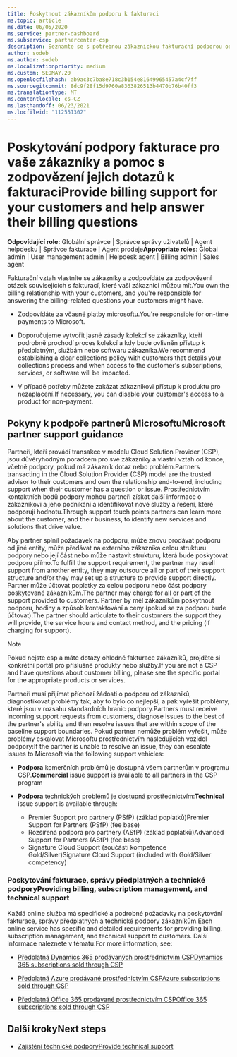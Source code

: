 ```yaml
---
title: Poskytnout zákazníkům podporu k fakturaci
ms.topic: article
ms.date: 06/05/2020
ms.service: partner-dashboard
ms.subservice: partnercenter-csp
description: Seznamte se s potřebnou zákaznickou fakturační podporou od partnerů Cloud Solution Provider (CSP). Tato podpora zahrnuje vlastnící fakturační vztah zákazníka a odpovídání na otázky k fakturaci.
author: sodeb
ms.author: sodeb
ms.localizationpriority: medium
ms.custom: SEOMAY.20
ms.openlocfilehash: ab9ac3c7ba8e718c3b154e81649965457a4cf7ff
ms.sourcegitcommit: 8dc9f28f15d9760a8363826513b4470b76b40ff3
ms.translationtype: MT
ms.contentlocale: cs-CZ
ms.lasthandoff: 06/23/2021
ms.locfileid: "112551302"
---
```

# <a name="provide-billing-support-for-your-customers-and-help-answer-their-billing-questions"></a><span data-ttu-id="e907e-104">Poskytování podpory fakturace pro vaše zákazníky a pomoc s zodpovězení jejich dotazů k fakturaci</span><span class="sxs-lookup"><span data-stu-id="e907e-104">Provide billing support for your customers and help answer their billing questions</span></span>


<span data-ttu-id="e907e-105">**Odpovídající role:** Globální správce | Správce správy uživatelů | Agent helpdesku | Správce fakturace | Agent prodeje</span><span class="sxs-lookup"><span data-stu-id="e907e-105">**Appropriate roles**: Global admin | User management admin | Helpdesk agent | Billing admin | Sales agent</span></span>

<span data-ttu-id="e907e-106">Fakturační vztah vlastníte se zákazníky a zodpovídáte za zodpovězení otázek souvisejících s fakturací, které vaši zákazníci můžou mít.</span><span class="sxs-lookup"><span data-stu-id="e907e-106">You own the billing relationship with your customers, and you're responsible for answering the billing-related questions your customers might have.</span></span>

- <span data-ttu-id="e907e-107">Zodpovídáte za včasné platby microsoftu.</span><span class="sxs-lookup"><span data-stu-id="e907e-107">You're responsible for on-time payments to Microsoft.</span></span>

- <span data-ttu-id="e907e-108">Doporučujeme vytvořit jasné zásady kolekcí se zákazníky, kteří podrobně prochodí proces kolekcí a kdy bude ovlivněn přístup k předplatným, službám nebo softwaru zákazníka.</span><span class="sxs-lookup"><span data-stu-id="e907e-108">We recommend establishing a clear collections policy with customers that details your collections process and when access to the customer's subscriptions, services, or software will be impacted.</span></span>

- <span data-ttu-id="e907e-109">V případě potřeby můžete zakázat zákazníkovi přístup k produktu pro nezaplacení.</span><span class="sxs-lookup"><span data-stu-id="e907e-109">If necessary, you can disable your customer's access to a product for non-payment.</span></span>

## <a name="microsoft-partner-support-guidance"></a><span data-ttu-id="e907e-110">Pokyny k podpoře partnerů Microsoftu</span><span class="sxs-lookup"><span data-stu-id="e907e-110">Microsoft partner support guidance</span></span>

<span data-ttu-id="e907e-111">Partneři, kteří provádí transakce v modelu Cloud Solution Provider (CSP), jsou důvěryhodným poradcem pro své zákazníky a vlastní vztah od konce, včetně podpory, pokud má zákazník dotaz nebo problém.</span><span class="sxs-lookup"><span data-stu-id="e907e-111">Partners transacting in the Cloud Solution Provider (CSP) model are the trusted advisor to their customers and own the relationship end-to-end, including support when their customer has a question or issue.</span></span> <span data-ttu-id="e907e-112">Prostřednictvím kontaktních bodů podpory mohou partneři získat další informace o zákazníkovi a jeho podnikání a identifikovat nové služby a řešení, které podporují hodnotu.</span><span class="sxs-lookup"><span data-stu-id="e907e-112">Through support touch points partners can learn more about the customer, and their business, to identify new services and solutions that drive value.</span></span>

<span data-ttu-id="e907e-113">Aby partner splnil požadavek na podporu, může znovu prodávat podporu od jiné entity, může předávat na externího zákazníka celou strukturu podpory nebo její část nebo může nastavit strukturu, která bude poskytovat podporu přímo.</span><span class="sxs-lookup"><span data-stu-id="e907e-113">To fulfill the support requirement, the partner may resell support from another entity, they may outsource all or part of their support structure and/or they may set up a structure to provide support directly.</span></span>  <span data-ttu-id="e907e-114">Partner může účtovat poplatky za celou podporu nebo část podpory poskytované zákazníkům.</span><span class="sxs-lookup"><span data-stu-id="e907e-114">The partner may charge for all or part of the support provided to customers.</span></span> <span data-ttu-id="e907e-115">Partner by měl zákazníkům poskytnout podporu, hodiny a způsob kontaktování a ceny (pokud se za podporu bude účtovat).</span><span class="sxs-lookup"><span data-stu-id="e907e-115">The partner should articulate to their customers the support they will provide, the service hours and contact method, and the pricing (if charging for support).</span></span> 

>[!Note]
><span data-ttu-id="e907e-116">Pokud nejste csp a máte dotazy ohledně fakturace zákazníků, projděte si konkrétní portál pro příslušné produkty nebo služby.</span><span class="sxs-lookup"><span data-stu-id="e907e-116">If you are not a CSP and have questions about customer billing, please see the specific portal for the appropriate products or services.</span></span>

<span data-ttu-id="e907e-117">Partneři musí přijímat příchozí žádosti o podporu od zákazníků, diagnostikovat problémy tak, aby to bylo co nejlepší, a pak vyřešit problémy, které jsou v rozsahu standardních hranic podpory.</span><span class="sxs-lookup"><span data-stu-id="e907e-117">Partners must receive incoming support requests from customers, diagnose issues to the best of the partner's ability and then resolve issues that are within scope of the baseline support boundaries.</span></span> <span data-ttu-id="e907e-118">Pokud partner nemůže problém vyřešit, může problémy eskalovat Microsoftu prostřednictvím následujících vozidel podpory:</span><span class="sxs-lookup"><span data-stu-id="e907e-118">If the partner is unable to resolve an issue, they can escalate issues to Microsoft via the following support vehicles:</span></span>

- <span data-ttu-id="e907e-119">**Podpora** komerčních problémů je dostupná všem partnerům v programu CSP.</span><span class="sxs-lookup"><span data-stu-id="e907e-119">**Commercial** issue support is available to all partners in the CSP program</span></span>

- <span data-ttu-id="e907e-120">**Podpora** technických problémů je dostupná prostřednictvím:</span><span class="sxs-lookup"><span data-stu-id="e907e-120">**Technical** issue support is available through:</span></span>

  - <span data-ttu-id="e907e-121">Premier Support pro partnery (PSfP) (základ poplatků)</span><span class="sxs-lookup"><span data-stu-id="e907e-121">Premier Support for Partners (PSfP) (fee base)</span></span>
  - <span data-ttu-id="e907e-122">Rozšířená podpora pro partnery (ASfP) (základ poplatků)</span><span class="sxs-lookup"><span data-stu-id="e907e-122">Advanced Support for Partners (ASfP) (fee base)</span></span>
  - <span data-ttu-id="e907e-123">Signature Cloud Support (součástí kompetence Gold/Silver)</span><span class="sxs-lookup"><span data-stu-id="e907e-123">Signature Cloud Support (included with Gold/Silver competency)</span></span>

### <a name="providing-billing-subscription-management-and-technical-support"></a><span data-ttu-id="e907e-124">Poskytování fakturace, správy předplatných a technické podpory</span><span class="sxs-lookup"><span data-stu-id="e907e-124">Providing billing, subscription management, and technical support</span></span> 

<span data-ttu-id="e907e-125">Každá online služba má specifické a podrobné požadavky na poskytování fakturace, správy předplatných a technické podpory zákazníkům.</span><span class="sxs-lookup"><span data-stu-id="e907e-125">Each online service has specific and detailed requirements for providing billing, subscription management, and technical support to customers.</span></span> <span data-ttu-id="e907e-126">Další informace naleznete v tématu:</span><span class="sxs-lookup"><span data-stu-id="e907e-126">For more information, see:</span></span>

- [<span data-ttu-id="e907e-127">Předplatná Dynamics 365 prodávaných prostřednictvím CSP</span><span class="sxs-lookup"><span data-stu-id="e907e-127">Dynamics 365 subscriptions sold through CSP</span></span>](https://www.microsoftpartnercommunity.com/t5/CSP/Microsoft-Partner-Support-Guidance/m-p/5262#M30)

- [<span data-ttu-id="e907e-128">Předplatná Azure prodávané prostřednictvím CSP</span><span class="sxs-lookup"><span data-stu-id="e907e-128">Azure subscriptions sold through CSP</span></span>](https://www.microsoftpartnercommunity.com/t5/CSP/Microsoft-Partner-Support-Guidance/m-p/5263#M31)

- [<span data-ttu-id="e907e-129">Předplatná Office 365 prodávané prostřednictvím CSP</span><span class="sxs-lookup"><span data-stu-id="e907e-129">Office 365 subscriptions sold through CSP</span></span>](https://www.microsoftpartnercommunity.com/t5/CSP/Microsoft-Partner-Support-Guidance/m-p/5264#M32)
 
## <a name="next-steps"></a><span data-ttu-id="e907e-130">Další kroky</span><span class="sxs-lookup"><span data-stu-id="e907e-130">Next steps</span></span>

- [<span data-ttu-id="e907e-131">Zajištění technické podpory</span><span class="sxs-lookup"><span data-stu-id="e907e-131">Provide technical support</span></span>](provide-technical-support.md)